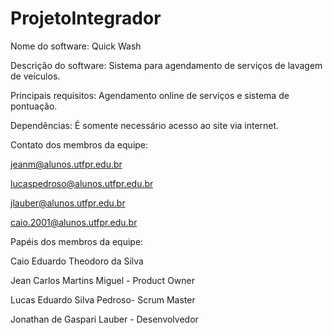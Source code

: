 # ProjetoIntegrador

Nome do software: Quick Wash

Descrição do software: Sistema para agendamento de serviços de lavagem de veículos.

Principais requisitos: Agendamento online de serviços e sistema de pontuação.

Dependências: É somente necessário acesso ao site via internet.

Contato dos membros da equipe:

jeanm@alunos.utfpr.edu.br

lucaspedroso@alunos.utfpr.edu.br

jlauber@alunos.utfpr.edu.br

caio.2001@alunos.utfpr.edu.br

Papéis dos membros da equipe:

Caio Eduardo Theodoro da Silva

Jean Carlos Martins Miguel - Product Owner

Lucas Eduardo Silva Pedroso- Scrum Master

Jonathan de Gaspari Lauber - Desenvolvedor
